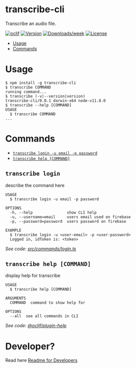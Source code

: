 transcribe-cli
==============

Transcribe an audio file.

[![oclif](https://img.shields.io/badge/cli-oclif-brightgreen.svg)](https://oclif.io)
[![Version](https://img.shields.io/npm/v/transcribe-cli.svg)](https://npmjs.org/package/transcribe-cli)
[![Downloads/week](https://img.shields.io/npm/dw/transcribe-cli.svg)](https://npmjs.org/package/transcribe-cli)
[![License](https://img.shields.io/npm/l/transcribe-cli.svg)](https://github.com/nrkno/transcriber-cli/blob/master/package.json)

<!-- toc -->
* [Usage](#usage)
* [Commands](#commands)
<!-- tocstop -->
# Usage
<!-- usage -->
```sh-session
$ npm install -g transcribe-cli
$ transcribe COMMAND
running command...
$ transcribe (-v|--version|version)
transcribe-cli/0.0.1 darwin-x64 node-v11.8.0
$ transcribe --help [COMMAND]
USAGE
  $ transcribe COMMAND
...
```
<!-- usagestop -->
# Commands
<!-- commands -->
* [`transcribe login -u email -p password`](#transcribe-login)
* [`transcribe help [COMMAND]`](#transcribe-help-command)

## `transcribe login`

describe the command here

```
USAGE
  $ transcribe login -u email -p password 

OPTIONS
  -h, --help               show CLI help
  -u, --username=email     users email used on firebase 
  -p, --password=password  users password on firebase

EXAMPLE
  $ transcribe login -u <user-email> -p <user-password>
  Logged in, idToken is: <token>
```

_See code: [src/commands/login.ts](https://github.com/nrkno/transcriber-cli/blob/v0.0.1/src/commands/login.ts)_

## `transcribe help [COMMAND]`

display help for transcribe

```
USAGE
  $ transcribe help [COMMAND]

ARGUMENTS
  COMMAND  command to show help for

OPTIONS
  --all  see all commands in CLI
```

_See code: [@oclif/plugin-help](https://github.com/oclif/plugin-help/blob/v2.1.6/src/commands/help.ts)_
<!-- commandsstop -->

# Developer? 
Read here [Readme for Developers](README_DEVELOPER.md)
